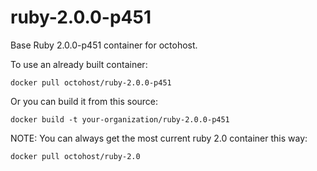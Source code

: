 ruby-2.0.0-p451
===============

Base Ruby 2.0.0-p451 container for octohost.

To use an already built container:

`docker pull octohost/ruby-2.0.0-p451`

Or you can build it from this source:

`docker build -t your-organization/ruby-2.0.0-p451`

NOTE: You can always get the most current ruby 2.0 container this way:

`docker pull octohost/ruby-2.0`

